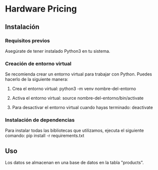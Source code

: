 # Hardware Pricing

## Instalación

### Requisitos previos
Asegúrate de tener instalado Python3 en tu sistema.

### Creación de entorno virtual
Se recomienda crear un entorno virtual para trabajar con Python. Puedes hacerlo de la siguiente manera:

1. Crea el entorno virtual:
python3 -m venv nombre-del-entorno

2. Activa el entorno virtual:
source nombre-del-entorno/bin/activate


3. Para desactivar el entorno virtual cuando hayas terminado:
deactivate


### Instalación de dependencias
Para instalar todas las bibliotecas que utilizamos, ejecuta el siguiente comando:
pip install -r requirements.txt

## Uso
Los datos se almacenan en una base de datos en la tabla "products".

